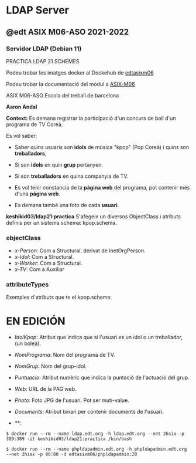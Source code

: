 # LDAP Server
## @edt ASIX M06-ASO 2021-2022
### Servidor LDAP (Debian 11)

PRACTICA LDAP 21 SCHEMES


Podeu trobar les imatges docker al Dockehub de [edtasixm06](https://hub.docker.com/u/edtasixm06/)

Podeu trobar la documentació del mòdul a [ASIX-M06](https://sites.google.com/site/asixm06edt/)

ASIX M06-ASO Escola del treball de barcelona

**Aaron Andal**

**Context:** Es demana registrar la participació d'un concurs de ball d'un programa de TV Coreà. 

Es vol saber:
   
   * Saber quins usuaris son **idols** de música "kpop" (Pop Coreà) i quins son **treballadors**,
   
   * Si son **idols** en quin **grup** pertanyen.

   * Si son **treballadors** en quina companyia de TV.
   
   * Es vol tenir constancia de la **pàgina web** del programa, pot contenir més d'una **pàgina web**.

   * Es demana també una foto de cada **usuari**.  

**keshikid03/ldap21:practica** S'afegeix un diversos ObjectClass i atributs definis per un sistema schema: kpop.schema.

### objectClass

   * *x-Person*: Com a Structural, derivat de InetOrgPerson.
   * *x-Idol*: Com a Structural.
   * *x-Worker*: Com a Structural.
   * *x-TV*: Com a Auxiliar

### attributeTypes

Exemples d'atributs que te el kpop.schema:

# EN EDICIÓN

   * *IdolKpop*: Atribut que indica que si l'usuari es un idol o un treballador, (un boleà).

   * *NomPrograma*: Nom del programa de TV.

   * *NomGrup*: Nom del grup-idol.

   * *Puntuacio*: Atribut numèric que indica la puntació de l'actuació del grup.

   * *Web*: URL de la PAG web.

   * *Photo*: Foto JPG de l'usuari. Pot ser muti-value.

   * *Documents*: Atribut binari per contenir documents de l'usuari.

   * **:

```
$ docker run --rm --name ldap.edt.org -h ldap.edt.org --net 2hsix -p 389:389 -it keshikid03/ldap21:practica /bin/bash

$ docker run --rm --name phpldapadmin.edt.org -h phpldapadmin.edt.org --net 2hisx -p 80:80 -d edtasixm06/phpldapadmin:20
```


